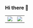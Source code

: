 ### Hi there 👋

<table>
<tr>
<td><img src="https://github-readme-stats.vercel.app/api?username=shaymanor&show_icons=true&count_private=true"></td>
<td><img src="https://github-readme-stats.vercel.app/api/top-langs/?username=shaymanor&hide=Jupyter+Notebook,C,html,css"></td>
</tr>
</table>

<!--
**shaymanor/shaymanor** is a ✨ _special_ ✨ repository because its `README.md` (this file) appears on your GitHub profile.

Here are some ideas to get you started:

- 🔭 I’m currently working on ...
- 🌱 I’m currently learning ...
- 👯 I’m looking to collaborate on ...
- 🤔 I’m looking for help with ...
- 💬 Ask me about ...
- 📫 How to reach me: ...
- 😄 Pronouns: ...
- ⚡ Fun fact: ...
-->
